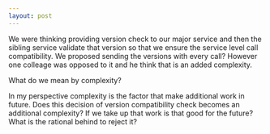 ```yaml
---
layout: post
---
```


We were thinking providing version check to our major service and then the sibling service validate that version so that we ensure the service level call compatibility.  We proposed sending the versions with every call?  However one colleage was opposed to it and he think that is an added complexity.

What do we mean by complexity?

In my perspective complexity is the factor that make additional work in future.  Does this decision of version compatibility check becomes an additional complexity? If we take up that work is that good for the future?  What is the rational behind to reject it?

  